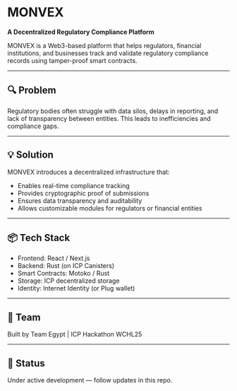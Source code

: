 # MONVEX

**A Decentralized Regulatory Compliance Platform**

MONVEX is a Web3-based platform that helps regulators, financial institutions, and businesses track and validate regulatory compliance records using tamper-proof smart contracts.

---

## 🔍 Problem
Regulatory bodies often struggle with data silos, delays in reporting, and lack of transparency between entities. This leads to inefficiencies and compliance gaps.

---

## 💡 Solution
MONVEX introduces a decentralized infrastructure that:
- Enables real-time compliance tracking
- Provides cryptographic proof of submissions
- Ensures data transparency and auditability
- Allows customizable modules for regulators or financial entities

---

## 📦 Tech Stack
- Frontend: React / Next.js
- Backend: Rust (on ICP Canisters)
- Smart Contracts: Motoko / Rust
- Storage: ICP decentralized storage
- Identity: Internet Identity (or Plug wallet)

---

## 🤝 Team
Built by Team Egypt | ICP Hackathon WCHL25

---

## 🚧 Status
Under active development — follow updates in this repo.
